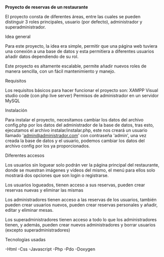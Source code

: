 **Proyecto de reservas de un restaurante**

El proyecto consta de diferentes áreas, entre las cuales se pueden distinguir 3 roles principales, usuario (por defecto), administrador y superadministrador.



Idea general

Para este proyecto, la idea era simple, permitir que una página web tuviera una conexión a una base de datos y esta permitiera a diferentes usuarios añadir datos dependiendo de su rol.

Este proyecto es altamente escalable, permite añadir nuevos roles de manera sencilla, con un fácil mantenimiento y manejo.

Requisitos

Los requisitos básicos para hacer funcionar el proyecto son:
XAMPP
Visual studio code (con php live server)
Permisos de administrador en un servidor MySQL

Instalación

Para instalar el proyecto, necesitamos cambiar los datos del archivo config.php por los datos del administrador de la base de datos, tras esto, ejecutamos el archivo instalar/instalar.php, este nos creará un usuario llamado 'admin@administrador.com' con contraseña 'admin', una vez creada la base de datos y el usuario, podemos cambiar los datos del archivo config por los ya proporcionados.

Diferentes accesos

Los usuarios sin loguear solo podrán ver la página principal del restaurante, donde se muestran imágenes y vídeos del mismo, el menú para ellos solo mostrará dos opciones que son login o registrarse.

Los usuarios logueados, tienen acceso a sus reservas, pueden crear reservas nuevas y eliminar las mismas

Los administradores tienen acceso a las reservas de los usuarios, también pueden crear usuarios nuevos, pueden crear reservas personales y añadir, editar y eliminar mesas.

Los superadministradores tienen acceso a todo lo que los administradores tienen, y además, pueden crear nuevos administradores y borrar usuarios (excepto superadministradores)

Tecnologías usadas

-Html
-Css
-Javascript
-Php
-Pdo
-Doxygen
